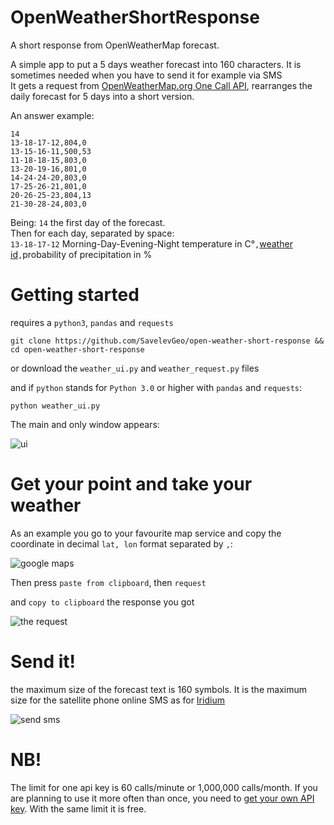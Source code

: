 # OpenWeatherShortResponse
A short response from OpenWeatherMap forecast.

A simple app to put a 5 days weather forecast into 160 characters. It is sometimes needed when you have to send it for example via SMS<br />
It gets a request from [OpenWeatherMap.org One Call API](https://openweathermap.org/api/one-call-api), rearranges the daily forecast for 5 days into a short version.

An answer example:
```
14                  
13-18-17-12,804,0   
13-15-16-11,500,53
11-18-18-15,803,0
13-20-19-16,801,0
14-24-24-20,803,0
17-25-26-21,801,0
20-26-25-23,804,13
21-30-28-24,803,0
```
Being: `14` the first day of the forecast.<br />
Then for each day, separated by space:<br />
`13-18-17-12` Morning-Day-Evening-Night temperature in C&deg;`,`[weather id](https://openweathermap.org/weather-conditions#Weather-Condition-Codes-2)`,`probability of precipitation in %

# Getting started
requires a `python3`, `pandas` and `requests`

    git clone https://github.com/SavelevGeo/open-weather-short-response && cd open-weather-short-response
or download the `weather_ui.py` and `weather_request.py` files

and if `python` stands for `Python 3.0` or higher with `pandas` and `requests`:

    python weather_ui.py

The main and only window appears:

![ui](https://user-images.githubusercontent.com/57714410/156938215-1b51b1e7-48a7-4d41-a4ac-1a9c171d3f2e.png)

# Get your point and take your weather
As an example you go to your favourite map service and copy the coordinate in decimal `lat, lon` format separated by `,`:

![google maps](https://user-images.githubusercontent.com/57714410/156938376-5b3c1ed9-6bf5-4d78-8d71-2a363ac2271a.png)

Then press `paste from clipboard`, then `request`

and `copy to clipboard` the response you got

![the request](https://user-images.githubusercontent.com/57714410/156938914-cde42b8b-69d9-4792-8494-a5a03cf07281.png)

# Send it!

the maximum size of the forecast text is 160 symbols. It is the maximum size for the satellite phone online SMS as for [Iridium](https://messaging.iridium.com)

![send sms](https://user-images.githubusercontent.com/57714410/156939049-11c0aee0-698d-4177-9bd4-4534fc69e37f.png)

# NB!

The limit for one api key is 60 calls/minute or 1,000,000 calls/month.
If you are planning to use it more often than once, you need to [get your own API key](https://openweathermap.org/price). With the same limit it is free.
